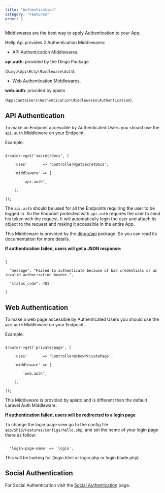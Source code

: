 ```yaml
---
title: "Authentication"
category: "Features"
order: 2
---
```


Middlewares are the best way to apply Authentication to your App. 

Hellp Api provides 2 Authentication Middlewares:

- API Authentication Middlewares.  

**api.auth**: provided by the Dingo Package 

(`Dingo\Api\Http\Middleware\Auth`).

- Web Authentication Middlewares.  

**web.auth**: provided by apiato

(`App\Containers\Authentication\Middlewares\Authentication`).

## API Authentication

To make an Endpoint accessible by Authenticated Users you should use the `api.auth` Middleware on your Endpoint. 

Example:

```

$router->get('secret/docs', [

    'uses'       => 'Controller@getSecretDocs',

    'middleware' => [

        'api.auth',

    ],

]);

```

The `api.auth` should be used for all the Endpoints requiring the user to be logged in. So the Endpoint protected with `api.auth` requires the user to send his token with the request. It will automatically login the user and attach its object to the request and making it accessible in the entire App.

This Middleware is provided by the [dingo/api](https://github.com/dingo/api) package. So you can read its documentation for more details. 

**If authentication failed, users will get a JSON response:**

```

{

  "message": "Failed to authenticate because of bad credentials or an invalid authorization header.",

  "status_code": 401

}

```

## Web Authentication

To make a web page accessible by Authenticated Users you should use the `web.auth` Middleware on your Endpoint. 

Example:

```

$router->get('private/page', [

    'uses'       => 'Controller@showPrivatePage',

    'middleware' => [

        'web.auth',

    ],

]);

```

This Middleware is provided by apiato and is different than the default Laravel Auth Middleware.

**If authentication failed, users will be redirected to a login page**

To change the login page view go to the config file `app/Ship/Features/Configs/hello.php`, and set the name of your login page there as follow:

```

  'login-page-name' => 'login',

```

This will be looking for (login.html or login.php or login.blade.php).

## Social Authentication

For Social Authentication visit the [Social Authentication](doc:social-authentication) page.

